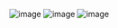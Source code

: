 ![image](https://github.com/Xbz-24/Little3DVulkanEngine/assets/68678258/3f538c32-e98a-485e-9fb9-a577cd807f5a)
![image](https://github.com/Xbz-24/Little3DVulkanEngine/assets/68678258/0ac172f9-8da7-4538-83da-29991ba0da50)
![image](https://github.com/Xbz-24/Little3DVulkanEngine/assets/68678258/fdd00662-ce14-42f7-8dd4-16145692e7e1)

